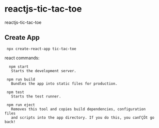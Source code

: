 # reactjs-tic-tac-toe
reactjs-tic-tac-toe

## Create App
```
 npx create-react-app tic-tac-toe
 ```

 react commands:

 ```
   npm start
    Starts the development server.

  npm run build
    Bundles the app into static files for production.

  npm test
    Starts the test runner.

  npm run eject
    Removes this tool and copies build dependencies, configuration files
    and scripts into the app directory. If you do this, you canΓÇÖt go back!

```